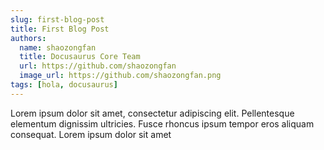 ```yaml
---
slug: first-blog-post
title: First Blog Post
authors:
  name: shaozongfan
  title: Docusaurus Core Team
  url: https://github.com/shaozongfan
  image_url: https://github.com/shaozongfan.png
tags: [hola, docusaurus]
---
```


Lorem ipsum dolor sit amet, consectetur adipiscing elit. Pellentesque elementum dignissim ultricies. Fusce rhoncus ipsum tempor eros aliquam consequat. Lorem ipsum dolor sit amet
